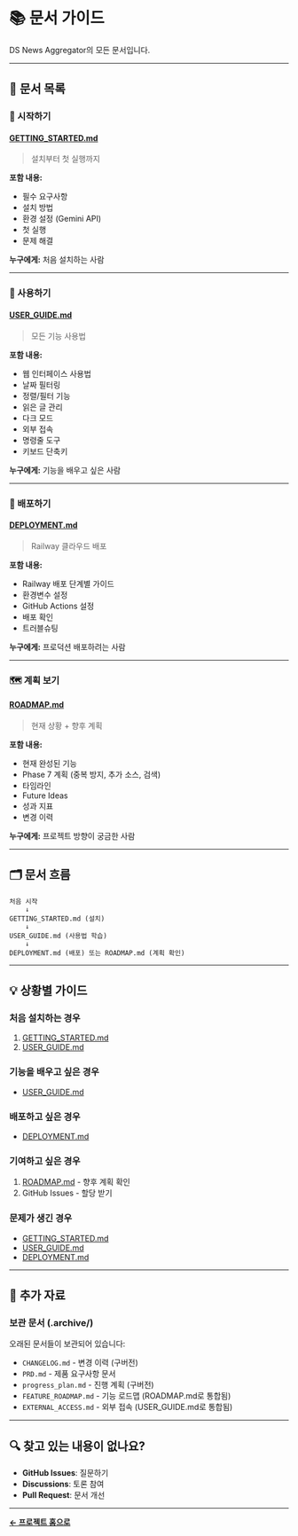 # 📚 문서 가이드

DS News Aggregator의 모든 문서입니다.

---

## 📖 문서 목록

### 🔰 시작하기

#### **[GETTING_STARTED.md](GETTING_STARTED.md)**
> 설치부터 첫 실행까지

**포함 내용:**
- 필수 요구사항
- 설치 방법
- 환경 설정 (Gemini API)
- 첫 실행
- 문제 해결

**누구에게:** 처음 설치하는 사람

---

### 📖 사용하기

#### **[USER_GUIDE.md](USER_GUIDE.md)**
> 모든 기능 사용법

**포함 내용:**
- 웹 인터페이스 사용법
- 날짜 필터링
- 정렬/필터 기능
- 읽은 글 관리
- 다크 모드
- 외부 접속
- 명령줄 도구
- 키보드 단축키

**누구에게:** 기능을 배우고 싶은 사람

---

### 🚀 배포하기

#### **[DEPLOYMENT.md](DEPLOYMENT.md)**
> Railway 클라우드 배포

**포함 내용:**
- Railway 배포 단계별 가이드
- 환경변수 설정
- GitHub Actions 설정
- 배포 확인
- 트러블슈팅

**누구에게:** 프로덕션 배포하려는 사람

---

### 🗺️ 계획 보기

#### **[ROADMAP.md](ROADMAP.md)**
> 현재 상황 + 향후 계획

**포함 내용:**
- 현재 완성된 기능
- Phase 7 계획 (중복 방지, 추가 소스, 검색)
- 타임라인
- Future Ideas
- 성과 지표
- 변경 이력

**누구에게:** 프로젝트 방향이 궁금한 사람

---

## 🗂️ 문서 흐름

```
처음 시작
    ↓
GETTING_STARTED.md (설치)
    ↓
USER_GUIDE.md (사용법 학습)
    ↓
DEPLOYMENT.md (배포) 또는 ROADMAP.md (계획 확인)
```

---

## 💡 상황별 가이드

### 처음 설치하는 경우
1. [GETTING_STARTED.md](GETTING_STARTED.md)
2. [USER_GUIDE.md](USER_GUIDE.md)

### 기능을 배우고 싶은 경우
- [USER_GUIDE.md](USER_GUIDE.md)

### 배포하고 싶은 경우
- [DEPLOYMENT.md](DEPLOYMENT.md)

### 기여하고 싶은 경우
1. [ROADMAP.md](ROADMAP.md) - 향후 계획 확인
2. GitHub Issues - 할당 받기

### 문제가 생긴 경우
- [GETTING_STARTED.md](GETTING_STARTED.md#문제-해결)
- [USER_GUIDE.md](USER_GUIDE.md#팁과-트릭)
- [DEPLOYMENT.md](DEPLOYMENT.md#트러블슈팅)

---

## 📁 추가 자료

### 보관 문서 (.archive/)

오래된 문서들이 보관되어 있습니다:
- `CHANGELOG.md` - 변경 이력 (구버전)
- `PRD.md` - 제품 요구사항 문서
- `progress_plan.md` - 진행 계획 (구버전)
- `FEATURE_ROADMAP.md` - 기능 로드맵 (ROADMAP.md로 통합됨)
- `EXTERNAL_ACCESS.md` - 외부 접속 (USER_GUIDE.md로 통합됨)

---

## 🔍 찾고 있는 내용이 없나요?

- **GitHub Issues**: 질문하기
- **Discussions**: 토론 참여
- **Pull Request**: 문서 개선

---

**[← 프로젝트 홈으로](../README.md)**


